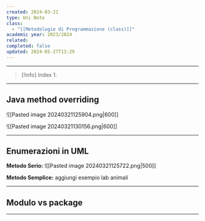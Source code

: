 ```yaml
---
created: 2024-03-21
type: Uni Note
class:
  - "[[Metodologie di Programmazione (class)]]"
academic year: 2023/2024
related: 
completed: false
updated: 2024-05-27T13:29
---
```

---

>[!info] Index
>1. 

---
## Java method overriding

![[Pasted image 20240321125904.png|600]]

![[Pasted image 20240321130156.png|600]]



---
## Enumerazioni in UML
**Metodo Serio:**
	![[Pasted image 20240321125722.png|500]]

**Metodo Semplice:**
aggiungi esempio lab animali 

---
## Modulo vs package


---
